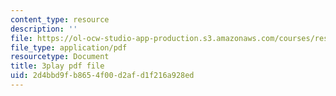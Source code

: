 ```yaml
---
content_type: resource
description: ''
file: https://ol-ocw-studio-app-production.s3.amazonaws.com/courses/res-10-001-making-science-and-engineering-pictures-a-practical-guide-to-presenting-your-work-spring-2016/2d4bbd9fb8654f00d2afd1f216a928ed_MZTmdqC49WA.pdf
file_type: application/pdf
resourcetype: Document
title: 3play pdf file
uid: 2d4bbd9f-b865-4f00-d2af-d1f216a928ed
---
```

